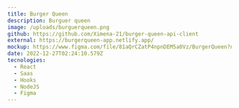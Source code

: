 ```yaml
---
title: Burger Queen
description: Burguer queen
image: /uploads/burguerqueen.png
github: https://github.com/Ximena-21/burger-queen-api-client
external: https://burgerqueen-app.netlify.app/
mockup: https://www.figma.com/file/81aQrCZatP4npnDEM5a0Vz/BurgerQueen?node-id=0%3A1&t=s9spjubvNTd0bqqQ-1
date: 2022-12-27T02:24:10.579Z
tecnologies:
  - React
  - Saas
  - Hooks
  - NodeJS
  - Figma
---
```

